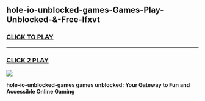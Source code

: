 
## hole-io-unblocked-games-Games-Play-Unblocked-&-Free-lfxvt
<h3>
<a href="https://premium76.site?title=hole-io-unblocked-games&ref=24A">CLICK TO PLAY</a></h3>
<hr>

<h3>
<a href="https://premium76.site?title=hole-io-unblocked-games&ref=24A">CLICK 2 PLAY</a>
  
</h3>

<a href="https://premium76.site?title=hole-io-unblocked-games&ref=24A"><img src="https://clearcache.store/games.png"></a>


**hole-io-unblocked-games games unblocked: Your Gateway to Fun and Accessible Online Gaming**
